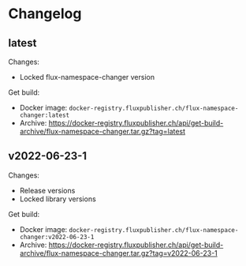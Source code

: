 # Changelog

## latest

Changes:

- Locked flux-namespace-changer version

Get build:

- Docker image: `docker-registry.fluxpublisher.ch/flux-namespace-changer:latest`
- Archive: https://docker-registry.fluxpublisher.ch/api/get-build-archive/flux-namespace-changer.tar.gz?tag=latest

## v2022-06-23-1

Changes:

- Release versions
- Locked library versions

Get build:

- Docker image: `docker-registry.fluxpublisher.ch/flux-namespace-changer:v2022-06-23-1`
- Archive: https://docker-registry.fluxpublisher.ch/api/get-build-archive/flux-namespace-changer.tar.gz?tag=v2022-06-23-1
